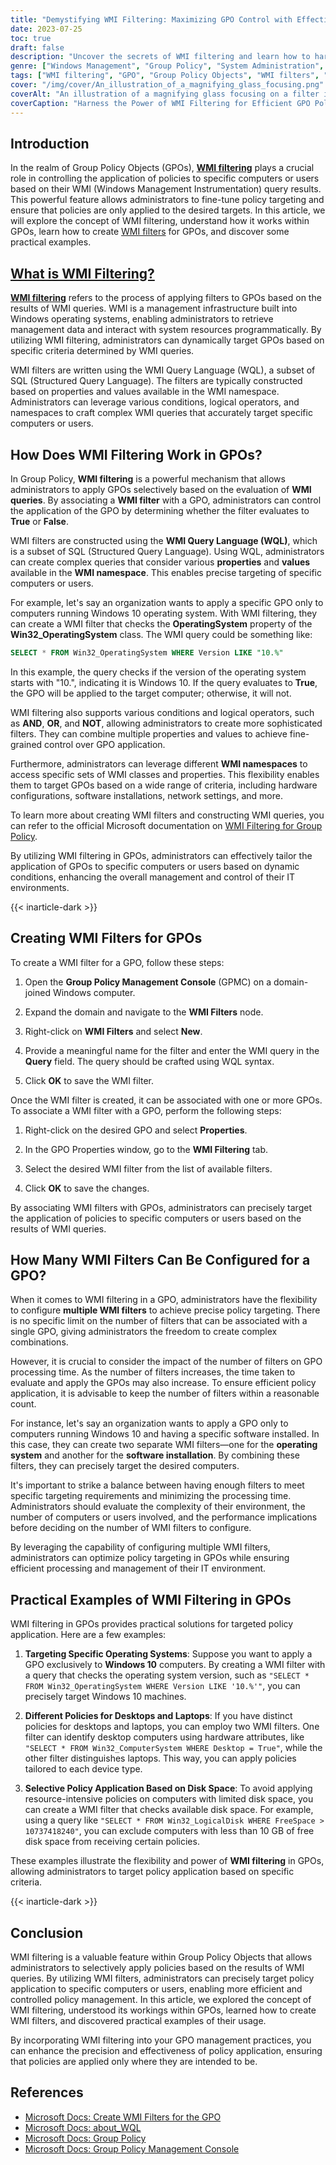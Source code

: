 ```yaml
---
title: "Demystifying WMI Filtering: Maximizing GPO Control with Effective Techniques"
date: 2023-07-25
toc: true
draft: false
description: "Uncover the secrets of WMI filtering and learn how to harness its power to enhance Group Policy Object (GPO) control, with practical examples and best practices."
genre: ["Windows Management", "Group Policy", "System Administration", "Network Management", "IT Infrastructure", "Policy Management", "IT Governance", "IT Automation", "Active Directory", "Security Compliance"]
tags: ["WMI filtering", "GPO", "Group Policy Objects", "WMI filters", "policy targeting", "WMI queries", "Windows Management Instrumentation", "GPO control", "Group Policy Management Console", "WMI Query Language", "policy application", "WQL", "fine-tune policies", "policy management", "system resources", "policy targeting examples", "system administration", "network management", "IT infrastructure management", "IT automation", "active directory management", "security compliance", "policy control techniques", "policy management best practices", "policy filtering", "GPO control strategies", "GPO security", "WMI filtering benefits", "WMI filtering implementation", "WMI filtering best practices"]
cover: "/img/cover/An_illustration_of_a_magnifying_glass_focusing.png"
coverAlt: "An illustration of a magnifying glass focusing on a filter icon, representing the power of WMI filtering in GPOs."
coverCaption: "Harness the Power of WMI Filtering for Efficient GPO Policy Targeting!"
---
```


##  Introduction

In the realm of Group Policy Objects (GPOs), [**WMI filtering**](https://simeononsecurity.ch/github/wmi-filters/) plays a crucial role in controlling the application of policies to specific computers or users based on their WMI (Windows Management Instrumentation) query results. This powerful feature allows administrators to fine-tune policy targeting and ensure that policies are only applied to the desired targets. In this article, we will explore the concept of WMI filtering, understand how it works within GPOs, learn how to create [WMI filters](https://simeononsecurity.ch/github/wmi-filters/) for GPOs, and discover some practical examples.

## [What is WMI Filtering?](https://simeononsecurity.ch/github/wmi-filters/)

[**WMI filtering**](https://simeononsecurity.ch/github/wmi-filters/) refers to the process of applying filters to GPOs based on the results of WMI queries. WMI is a management infrastructure built into Windows operating systems, enabling administrators to retrieve management data and interact with system resources programmatically. By utilizing WMI filtering, administrators can dynamically target GPOs based on specific criteria determined by WMI queries.

WMI filters are written using the WMI Query Language (WQL), a subset of SQL (Structured Query Language). The filters are typically constructed based on properties and values available in the WMI namespace. Administrators can leverage various conditions, logical operators, and namespaces to craft complex WMI queries that accurately target specific computers or users.

## How Does WMI Filtering Work in GPOs?

In Group Policy, **WMI filtering** is a powerful mechanism that allows administrators to apply GPOs selectively based on the evaluation of **WMI queries**. By associating a **WMI filter** with a GPO, administrators can control the application of the GPO by determining whether the filter evaluates to **True** or **False**.

WMI filters are constructed using the **WMI Query Language (WQL)**, which is a subset of SQL (Structured Query Language). Using WQL, administrators can create complex queries that consider various **properties** and **values** available in the **WMI namespace**. This enables precise targeting of specific computers or users.

For example, let's say an organization wants to apply a specific GPO only to computers running Windows 10 operating system. With WMI filtering, they can create a WMI filter that checks the **OperatingSystem** property of the **Win32_OperatingSystem** class. The WMI query could be something like:

```sql
SELECT * FROM Win32_OperatingSystem WHERE Version LIKE "10.%"
```

In this example, the query checks if the version of the operating system starts with "10.", indicating it is Windows 10. If the query evaluates to **True**, the GPO will be applied to the target computer; otherwise, it will not.

WMI filtering also supports various conditions and logical operators, such as **AND**, **OR**, and **NOT**, allowing administrators to create more sophisticated filters. They can combine multiple properties and values to achieve fine-grained control over GPO application.

Furthermore, administrators can leverage different **WMI namespaces** to access specific sets of WMI classes and properties. This flexibility enables them to target GPOs based on a wide range of criteria, including hardware configurations, software installations, network settings, and more.

To learn more about creating WMI filters and constructing WMI queries, you can refer to the official Microsoft documentation on [WMI Filtering for Group Policy](https://learn.microsoft.com/en-us/previous-versions/windows/desktop/Policy/filtering-the-scope-of-a-gpo).

By utilizing WMI filtering in GPOs, administrators can effectively tailor the application of GPOs to specific computers or users based on dynamic conditions, enhancing the overall management and control of their IT environments.

{{< inarticle-dark >}}

##  Creating WMI Filters for GPOs

To create a WMI filter for a GPO, follow these steps:

1. Open the **Group Policy Management Console** (GPMC) on a domain-joined Windows computer.

2. Expand the domain and navigate to the **WMI Filters** node.

3. Right-click on **WMI Filters** and select **New**.

4. Provide a meaningful name for the filter and enter the WMI query in the **Query** field. The query should be crafted using WQL syntax.

5. Click **OK** to save the WMI filter.

Once the WMI filter is created, it can be associated with one or more GPOs. To associate a WMI filter with a GPO, perform the following steps:

1. Right-click on the desired GPO and select **Properties**.

2. In the GPO Properties window, go to the **WMI Filtering** tab.

3. Select the desired WMI filter from the list of available filters.

4. Click **OK** to save the changes.

By associating WMI filters with GPOs, administrators can precisely target the application of policies to specific computers or users based on the results of WMI queries.

## How Many WMI Filters Can Be Configured for a GPO?

When it comes to WMI filtering in a GPO, administrators have the flexibility to configure **multiple WMI filters** to achieve precise policy targeting. There is no specific limit on the number of filters that can be associated with a single GPO, giving administrators the freedom to create complex combinations.

However, it is crucial to consider the impact of the number of filters on GPO processing time. As the number of filters increases, the time taken to evaluate and apply the GPOs may also increase. To ensure efficient policy application, it is advisable to keep the number of filters within a reasonable count.

For instance, let's say an organization wants to apply a GPO only to computers running Windows 10 and having a specific software installed. In this case, they can create two separate WMI filters—one for the **operating system** and another for the **software installation**. By combining these filters, they can precisely target the desired computers.

It's important to strike a balance between having enough filters to meet specific targeting requirements and minimizing the processing time. Administrators should evaluate the complexity of their environment, the number of computers or users involved, and the performance implications before deciding on the number of WMI filters to configure.

By leveraging the capability of configuring multiple WMI filters, administrators can optimize policy targeting in GPOs while ensuring efficient processing and management of their IT environment.

## Practical Examples of WMI Filtering in GPOs

WMI filtering in GPOs provides practical solutions for targeted policy application. Here are a few examples:

1. **Targeting Specific Operating Systems**: Suppose you want to apply a GPO exclusively to **Windows 10** computers. By creating a WMI filter with a query that checks the operating system version, such as `"SELECT * FROM Win32_OperatingSystem WHERE Version LIKE '10.%'"`, you can precisely target Windows 10 machines.

2. **Different Policies for Desktops and Laptops**: If you have distinct policies for desktops and laptops, you can employ two WMI filters. One filter can identify desktop computers using hardware attributes, like `"SELECT * FROM Win32_ComputerSystem WHERE Desktop = True"`, while the other filter distinguishes laptops. This way, you can apply policies tailored to each device type.

3. **Selective Policy Application Based on Disk Space**: To avoid applying resource-intensive policies on computers with limited disk space, you can create a WMI filter that checks available disk space. For example, using a query like `"SELECT * FROM Win32_LogicalDisk WHERE FreeSpace > 10737418240"`, you can exclude computers with less than 10 GB of free disk space from receiving certain policies.

These examples illustrate the flexibility and power of **WMI filtering** in GPOs, allowing administrators to target policy application based on specific criteria.

{{< inarticle-dark >}}

##  Conclusion

WMI filtering is a valuable feature within Group Policy Objects that allows administrators to selectively apply policies based on the results of WMI queries. By utilizing WMI filters, administrators can precisely target policy application to specific computers or users, enabling more efficient and controlled policy management. In this article, we explored the concept of WMI filtering, understood its workings within GPOs, learned how to create WMI filters, and discovered practical examples of their usage.

By incorporating WMI filtering into your GPO management practices, you can enhance the precision and effectiveness of policy application, ensuring that policies are applied only where they are intended to be.

##  References

- [Microsoft Docs: Create WMI Filters for the GPO](https://learn.microsoft.com/en-us/windows/security/operating-system-security/network-security/windows-firewall/create-wmi-filters-for-the-gpo)
- [Microsoft Docs: about_WQL](https://learn.microsoft.com/en-us/powershell/module/microsoft.powershell.core/about/about_wql?view=powershell-5.1)
- [Microsoft Docs: Group Policy](https://learn.microsoft.com/en-us/previous-versions/windows/desktop/policy/group-policy-objects)
- [Microsoft Docs: Group Policy Management Console](https://learn.microsoft.com/en-us/previous-versions/windows/it-pro/windows-server-2012-R2-and-2012/dn265969(v=ws.11))
